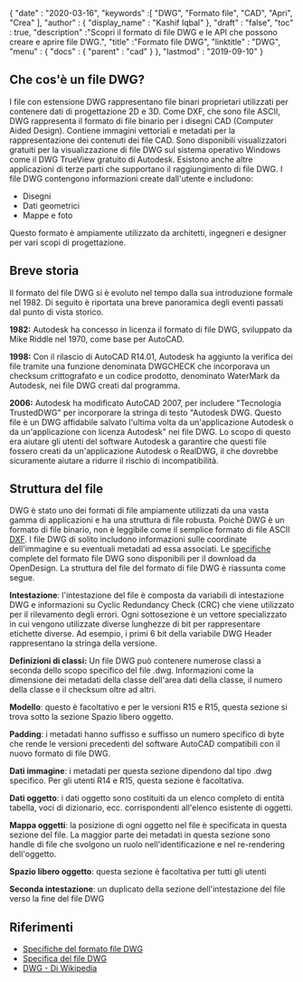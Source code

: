 {
  "date" : "2020-03-16",
  "keywords" :[ "DWG", "Formato file", "CAD", "Apri", "Crea" ],
  "author" : {
    "display_name" : "Kashif Iqbal"
},
  "draft" : "false",
  "toc" : true,
  "description" :"Scopri il formato di file DWG e le API che possono creare e aprire file DWG.",
  "title" :"Formato file DWG",
  "linktitle" : "DWG",
  "menu" : {
    "docs" : {
      "parent" : "cad"
}
},
  "lastmod" : "2019-09-10"
}

## Che cos'è un file DWG?

I file con estensione DWG rappresentano file binari proprietari utilizzati per contenere dati di progettazione 2D e 3D. Come DXF, che sono file ASCII, DWG rappresenta il formato di file binario per i disegni CAD (Computer Aided Design). Contiene immagini vettoriali e metadati per la rappresentazione dei contenuti dei file CAD. Sono disponibili visualizzatori gratuiti per la visualizzazione di file DWG sul sistema operativo Windows come il DWG TrueView gratuito di Autodesk. Esistono anche altre applicazioni di terze parti che supportano il raggiungimento di file DWG. I file DWG contengono informazioni create dall'utente e includono:

* Disegni
* Dati geometrici
* Mappe e foto

Questo formato è ampiamente utilizzato da architetti, ingegneri e designer per vari scopi di progettazione.

## Breve storia ##

Il formato del file DWG si è evoluto nel tempo dalla sua introduzione formale nel 1982. Di seguito è riportata una breve panoramica degli eventi passati dal punto di vista storico.

**1982:** Autodesk ha concesso in licenza il formato di file DWG, sviluppato da Mike Riddle nel 1970, come base per AutoCAD.

**1998:** Con il rilascio di AutoCAD R14.01, Autodesk ha aggiunto la verifica dei file tramite una funzione denominata DWGCHECK che incorporava un checksum crittografato e un codice prodotto, denominato WaterMark da Autodesk, nei file DWG creati dal programma.

**2006:** Autodesk ha modificato AutoCAD 2007, per includere "Tecnologia TrustedDWG" per incorporare la stringa di testo "Autodesk DWG. Questo file è un DWG affidabile salvato l'ultima volta da un'applicazione Autodesk o da un'applicazione con licenza Autodesk" nei file DWG. Lo scopo di questo era aiutare gli utenti del software Autodesk a garantire che questi file fossero creati da un'applicazione Autodesk o RealDWG, il che dovrebbe sicuramente aiutare a ridurre il rischio di incompatibilità.

## Struttura del file ##

DWG è stato uno dei formati di file ampiamente utilizzati da una vasta gamma di applicazioni e ha una struttura di file robusta. Poiché DWG è un formato di file binario, non è leggibile come il semplice formato di file ASCII [DXF](/it/cad/dxf/). I file DWG di solito includono informazioni sulle coordinate dell'immagine e su eventuali metadati ad essa associati. Le [specifiche](https://www.opendesign.com/files/guestdownloads/OpenDesign_Specification_for_.dwg_files.pdf) complete del formato file DWG sono disponibili per il download da OpenDesign. La struttura del file del formato di file DWG è riassunta come segue.

**Intestazione**: l'intestazione del file è composta da variabili di intestazione DWG e informazioni su Cyclic Redundancy Check (CRC) che viene utilizzato per il rilevamento degli errori. Ogni sottosezione è un vettore specializzato in cui vengono utilizzate diverse lunghezze di bit per rappresentare etichette diverse. Ad esempio, i primi 6 bit della variabile DWG Header rappresentano la stringa della versione.

**Definizioni di classi:** Un file DWG può contenere numerose classi a seconda dello scopo specifico del file .dwg. Informazioni come la dimensione dei metadati della classe dell'area dati della classe, il numero della classe e il checksum oltre ad altri.

**Modello**: questo è facoltativo e per le versioni R15 e R15, questa sezione si trova sotto la sezione Spazio libero oggetto.

**Padding**: i metadati hanno suffisso e suffisso un numero specifico di byte che rende le versioni precedenti del software AutoCAD compatibili con il nuovo formato di file DWG.

**Dati immagine**: i metadati per questa sezione dipendono dal tipo .dwg specifico. Per gli utenti R14 e R15, questa sezione è facoltativa.

**Dati oggetto**: i dati oggetto sono costituiti da un elenco completo di entità tabella, voci di dizionario, ecc. corrispondenti all'elenco esistente di oggetti.

**Mappa oggetti**: la posizione di ogni oggetto nel file è specificata in questa sezione del file. La maggior parte dei metadati in questa sezione sono handle di file che svolgono un ruolo nell'identificazione e nel re-rendering dell'oggetto.

**Spazio libero oggetto**: questa sezione è facoltativa per tutti gli utenti

**Seconda intestazione**: un duplicato della sezione dell'intestazione del file verso la fine del file DWG

## Riferimenti ##

* [Specifiche del formato file DWG](https://www.opendesign.com/files/guestdownloads/OpenDesign_Specification_for_.dwg_files.pdf)
* [Specifica del file DWG](https://www.scan2cad.com/blog/dwg/file-spec/)
* [DWG - Di Wikipedia](https://en.wikipedia.org/wiki/.dwg)

